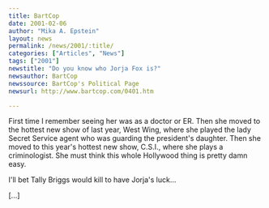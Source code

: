 ```yaml
---
title: BartCop
date: 2001-02-06
author: "Mika A. Epstein"
layout: news
permalink: /news/2001/:title/
categories: ["Articles", "News"]
tags: ["2001"]
newstitle: "Do you know who Jorja Fox is?"
newsauthor: BartCop  
newssource: BartCop's Political Page  
newsurl: http://www.bartcop.com/0401.htm  

---
```

First time I remember seeing her was as a doctor or ER. Then she moved to the hottest new show of last year, West Wing, where she played the lady Secret Service agent who was guarding the president's daughter. Then she moved to this year's hottest new show, C.S.I., where she plays a criminologist. She must think this whole Hollywood thing is pretty damn easy.

I'll bet Tally Briggs would kill to have Jorja's luck...

[...]

